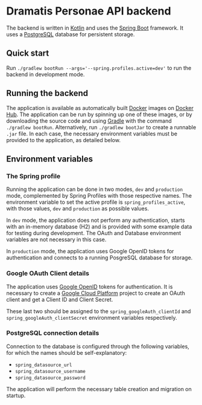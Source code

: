 # Dramatis Personae API backend

The backend is written in [Kotlin](https://kotlinlang.org/) and uses the [Spring Boot](https://spring.io/projects/spring-boot) framework. It uses a [PostgreSQL](https://www.postgresql.org/) database for persistent storage.

## Quick start

Run `./gradlew bootRun --args='--spring.profiles.active=dev'` to run the backend in development mode.

## Running the backend

The application is available as automatically built [Docker](https://docs.docker.com/) images on [Docker Hub](https://hub.docker.com/r/frederikgoovaerts/dramatis-personae-backend). The application can be run by spinning up one of these images, or by downloading the source code and using [Gradle](https://gradle.org/) with the command `./gradlew bootRun`. Alternatively, run `./gradlew bootJar` to create a runnable `.jar` file. In each case, the necessary environment variables must be provided to the application, as detailed below.

## Environment variables

### The Spring profile

Running the application can be done in two modes, `dev` and `production` mode, complemented by Spring Profiles with those respective names. The environment variable to set the active profile is `spring_profiles_active`, with those values, `dev` and `production` as possible values.

In `dev` mode, the application does not perform any authentication, starts with an in-memory database (H2) and is provided with some example data for testing during development. The OAuth and Database environment variables are not necessary in this case.

In `production` mode, the application uses Google OpenID tokens for authentication and connects to a running PosgreSQL database for storage.

### Google OAuth Client details

The application uses [Google OpenID](https://developers.google.com/identity/protocols/oauth2/openid-connect) tokens for authentication. It is necessary to create a [Google Cloud Platform](https://console.cloud.google.com) project to create an OAuth client and get a Client ID and Client Secret.

These last two should be assigned to the `spring_googleAuth_clientId` and `spring_googleAuth_clientSecret` environment variables respectively.

### PostgreSQL connection details

Connection to the database is configured through the following variables, for which the names should be self-explanatory:

- `spring_datasource_url`
- `spring_datasource_username`
- `spring_datasource_password`

The application will perform the necessary table creation and migration on startup.
